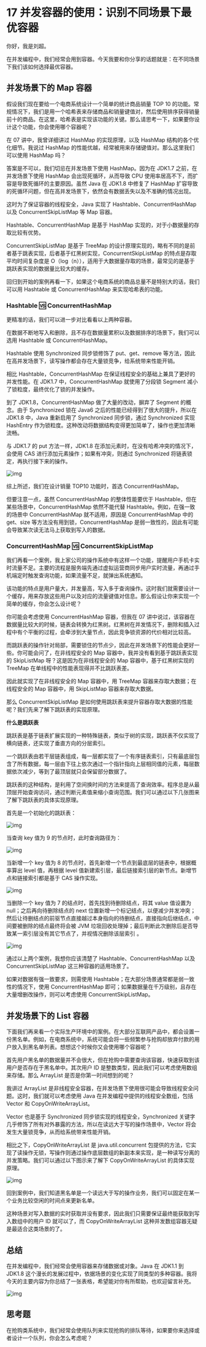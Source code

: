 # 17 并发容器的使用：识别不同场景下最优容器

你好，我是刘超。

在并发编程中，我们经常会用到容器。今天我要和你分享的话题就是：在不同场景下我们该如何选择最优容器。

## 并发场景下的 Map 容器

假设我们现在要给一个电商系统设计一个简单的统计商品销量 TOP 10 的功能。常规情况下，我们是用一个哈希表来存储商品和销量键值对，然后使用排序获得销量前十的商品。在这里，哈希表是实现该功能的关键。那么请思考一下，如果要你设计这个功能，你会使用哪个容器呢？

在 07 讲中，我曾详细讲过 HashMap 的实现原理，以及 HashMap 结构的各个优化细节。我说过 HashMap 的性能优越，经常被用来存储键值对。那么这里我们可以使用 HashMap 吗？

答案是不可以，我们切忌在并发场景下使用 HashMap。因为在 JDK1.7 之前，在并发场景下使用 HashMap 会出现死循环，从而导致 CPU 使用率居高不下，而扩容是导致死循环的主要原因。虽然 Java 在 JDK1.8 中修复了 HashMap 扩容导致的死循环问题，但在高并发场景下，依然会有数据丢失以及不准确的情况出现。

这时为了保证容器的线程安全，Java 实现了 Hashtable、ConcurrentHashMap 以及 ConcurrentSkipListMap 等 Map 容器。

Hashtable、ConcurrentHashMap 是基于 HashMap 实现的，对于小数据量的存取比较有优势。

ConcurrentSkipListMap 是基于 TreeMap 的设计原理实现的，略有不同的是前者基于跳表实现，后者基于红黑树实现，ConcurrentSkipListMap 的特点是存取平均时间复杂度是 O（log（n）），适用于大数据量存取的场景，最常见的是基于跳跃表实现的数据量比较大的缓存。

回归到开始的案例再看一下，如果这个电商系统的商品总量不是特别大的话，我们可以用 Hashtable 或 ConcurrentHashMap 来实现哈希表的功能。

### Hashtable 🆚 ConcurrentHashMap

更精准的话，我们可以进一步对比看看以上两种容器。

在数据不断地写入和删除，且不存在数据量累积以及数据排序的场景下，我们可以选用 Hashtable 或 ConcurrentHashMap。

Hashtable 使用 Synchronized 同步锁修饰了 put、get、remove 等方法，因此在高并发场景下，读写操作都会存在大量锁竞争，给系统带来性能开销。

相比 Hashtable，ConcurrentHashMap 在保证线程安全的基础上兼具了更好的并发性能。在 JDK1.7 中，ConcurrentHashMap 就使用了分段锁 Segment 减小了锁粒度，最终优化了锁的并发操作。

到了 JDK1.8，ConcurrentHashMap 做了大量的改动，摒弃了 Segment 的概念。由于 Synchronized 锁在 Java6 之后的性能已经得到了很大的提升，所以在 JDK1.8 中，Java 重新启用了 Synchronized 同步锁，通过 Synchronized 实现 HashEntry 作为锁粒度。这种改动将数据结构变得更加简单了，操作也更加清晰流畅。

与 JDK1.7 的 put 方法一样，JDK1.8 在添加元素时，在没有哈希冲突的情况下，会使用 CAS 进行添加元素操作；如果有冲突，则通过 Synchronized 将链表锁定，再执行接下来的操作。

![img](assets/42b1a374f1d35789024291a4141d6192.png)

综上所述，我们在设计销量 TOP10 功能时，首选 ConcurrentHashMap。

但要注意一点，虽然 ConcurrentHashMap 的整体性能要优于 Hashtable，但在某些场景中，ConcurrentHashMap 依然不能代替 Hashtable。例如，在强一致的场景中 ConcurrentHashMap 就不适用，原因是 ConcurrentHashMap 中的 get、size 等方法没有用到锁，ConcurrentHashMap 是弱一致性的，因此有可能会导致某次读无法马上获取到写入的数据。

### ConcurrentHashMap 🆚 ConcurrentSkipListMap

我们再看一个案例，我上家公司的操作系统中有这样一个功能，提醒用户手机卡实时流量不足。主要的流程是服务端先通过虚拟运营商同步用户实时流量，再通过手机端定时触发查询功能，如果流量不足，就弹出系统通知。

该功能的特点是用户量大，并发量高，写入多于查询操作。这时我们就需要设计一个缓存，用来存放这些用户以及对应的流量键值对信息。那么假设让你来实现一个简单的缓存，你会怎么设计呢？

你可能会考虑使用 ConcurrentHashMap 容器，但我在 07 讲中说过，该容器在数据量比较大的时候，链表会转换为红黑树。红黑树在并发情况下，删除和插入过程中有个平衡的过程，会牵涉到大量节点，因此竞争锁资源的代价相对比较高。

而跳跃表的操作针对局部，需要锁住的节点少，因此在并发场景下的性能会更好一些。你可能会问了，在非线程安全的 Map 容器中，我并没有看到基于跳跃表实现的 SkipListMap 呀？这是因为在非线程安全的 Map 容器中，基于红黑树实现的 TreeMap 在单线程中的性能表现得并不比跳跃表差。

因此就实现了在非线程安全的 Map 容器中，用 TreeMap 容器来存取大数据；在线程安全的 Map 容器中，用 SkipListMap 容器来存取大数据。

那么 ConcurrentSkipListMap 是如何使用跳跃表来提升容器存取大数据的性能呢？我们先来了解下跳跃表的实现原理。

**什么是跳跃表**

跳跃表是基于链表扩展实现的一种特殊链表，类似于树的实现，跳跃表不仅实现了横向链表，还实现了垂直方向的分层索引。

一个跳跃表由若干层链表组成，每一层都实现了一个有序链表索引，只有最底层包含了所有数据，每一层由下往上依次通过一个指针指向上层相同值的元素，每层数据依次减少，等到了最顶层就只会保留部分数据了。

跳跃表的这种结构，是利用了空间换时间的方法来提高了查询效率。程序总是从最顶层开始查询访问，通过判断元素值来缩小查询范围。我们可以通过以下几张图来了解下跳跃表的具体实现原理。

首先是一个初始化的跳跃表：

![img](assets/42f26c3109f56803a8f19bf7fb181c80.jpg)

当查询 key 值为 9 的节点时，此时查询路径为：

![img](assets/21b0cc4361d662642bddbaf773931feb.jpg)

当新增一个 key 值为 8 的节点时，首先新增一个节点到最底层的链表中，根据概率算出 level 值，再根据 level 值新建索引层，最后链接索引层的新节点。新增节点和链接索引都是基于 CAS 操作实现。

![img](assets/d8de8217c34be6af856773b63c7b7e1f.jpg)

当删除一个 key 值为 7 的结点时，首先找到待删除结点，将其 value 值设置为 null；之后再向待删除结点的 next 位置新增一个标记结点，以便减少并发冲突；然后让待删结点的前驱节点直接越过本身指向的待删结点，直接指向后继结点，中间要被删除的结点最终将会被 JVM 垃圾回收处理掉；最后判断此次删除后是否导致某一索引层没有其它节点了，并视情况删除该层索引 。

![img](assets/a76f5f8f4fcf23a6f0785d0412bfb911.jpg)

通过以上两个案例，我想你应该清楚了 Hashtable、ConcurrentHashMap 以及 ConcurrentSkipListMap 这三种容器的适用场景了。

如果对数据有强一致要求，则需使用 Hashtable；在大部分场景通常都是弱一致性的情况下，使用 ConcurrentHashMap 即可；如果数据量在千万级别，且存在大量增删改操作，则可以考虑使用 ConcurrentSkipListMap。

## 并发场景下的 List 容器

下面我们再来看一个实际生产环境中的案例。在大部分互联网产品中，都会设置一份黑名单。例如，在电商系统中，系统可能会将一些频繁参与抢购却放弃付款的用户放入到黑名单列表。想想这个时候你又会使用哪个容器呢？

首先用户黑名单的数据量并不会很大，但在抢购中需要查询该容器，快速获取到该用户是否存在于黑名单中。其次用户 ID 是整数类型，因此我们可以考虑使用数组来存储。那么 ArrayList 是否是你第一时间想到的呢？

我讲过 ArrayList 是非线程安全容器，在并发场景下使用很可能会导致线程安全问题。这时，我们就可以考虑使用 Java 在并发编程中提供的线程安全数组，包括 Vector 和 CopyOnWriteArrayList。

Vector 也是基于 Synchronized 同步锁实现的线程安全，Synchronized 关键字几乎修饰了所有对外暴露的方法，所以在读远大于写的操作场景中，Vector 将会发生大量锁竞争，从而给系统带来性能开销。

相比之下，CopyOnWriteArrayList 是 java.util.concurrent 包提供的方法，它实现了读操作无锁，写操作则通过操作底层数组的新副本来实现，是一种读写分离的并发策略。我们可以通过以下图示来了解下 CopyOnWriteArrayList 的具体实现原理。

![img](assets/4a7e3d6b77645b3258ba1680aa8087eb.jpg)

回到案例中，我们知道黑名单是一个读远大于写的操作业务，我们可以固定在某一个业务比较空闲的时间点来更新名单。

这种场景对写入数据的实时获取并没有要求，因此我们只需要保证最终能获取到写入数组中的用户 ID 就可以了，而 CopyOnWriteArrayList 这种并发数组容器无疑是最适合这类场景的了。

## 总结

在并发编程中，我们经常会使用容器来存储数据或对象。Java 在 JDK1.1 到 JDK1.8 这个漫长的发展过程中，依据场景的变化实现了同类型的多种容器。我将今天的主要内容为你总结了一张表格，希望能对你有所帮助，也欢迎留言补充。

![img](assets/6d6371fda6214743d69c54528cd8ff99.jpg)

## 思考题

在抢购类系统中，我们经常会使用队列来实现抢购的排队等待，如果要你来选择或者设计一个队列，你会怎么考虑呢？

